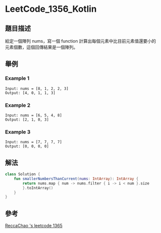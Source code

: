 # LeetCode_1356_Kotlin

## 題目描述

給定一個陣列 nums，寫一個 function 計算出每個元素中比目前元素值還要小的元素個數，這個回傳結果是一個陣列。

## 舉例

### Example 1

```shell
Input: nums = [8, 1, 2, 2, 3]
Output: [4, 0, 1, 1, 3]
```

### Example 2

```shell
Input: nums = [6, 5, 4, 8]
Output: [2, 1, 0, 3]
```

### Example 3

```shell
Input: nums = [7, 7, 7, 7]
Output: [0, 0, 0, 0]
```

## 解法

```kotlin
class Solution {
    fun smallerNumbersThanCurrent(nums: IntArray): IntArray {
        return nums.map { num -> nums.filter { i -> i < num }.size
        }.toIntArray()
    }
}
```

## 參考

[ReccaChao 's leetcode 1365](https://gitpage.reccachao.net/kotlin/leetcode/1365/)